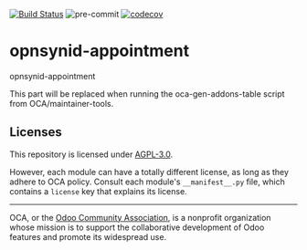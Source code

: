 [![Build Status](https://travis-ci.com/open-synergy/opnsynid-appointment.svg?branch=8.0)](https://travis-ci.com/open-synergy/opnsynid-appointment)
![pre-commit](https://github.com/open-synergy/opnsynid-appointment/actions/workflows/pre-commit.yml/badge.svg)
[![codecov](https://codecov.io/gh/open-synergy/opnsynid-appointment/branch/8.0/graph/badge.svg)](https://codecov.io/gh/open-synergy/opnsynid-appointment)

<!-- /!\ do not modify above this line -->

# opnsynid-appointment

opnsynid-appointment

<!-- /!\ do not modify below this line -->

<!-- prettier-ignore-start -->

[//]: # (addons)

This part will be replaced when running the oca-gen-addons-table script from OCA/maintainer-tools.

[//]: # (end addons)

<!-- prettier-ignore-end -->

## Licenses

This repository is licensed under [AGPL-3.0](LICENSE).

However, each module can have a totally different license, as long as they adhere to OCA
policy. Consult each module's `__manifest__.py` file, which contains a `license` key
that explains its license.

----

OCA, or the [Odoo Community Association](http://odoo-community.org/), is a nonprofit
organization whose mission is to support the collaborative development of Odoo features
and promote its widespread use.
